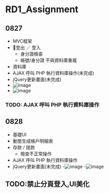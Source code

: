 # RD1_Assignment
## 0827
  - MVC框架
  - 登出 ／ 登入
    - 身分證檢查
    - 帳號/身分證 不與資料庫重複
  - 資料庫
  - AJAX 呼叫 PHP 執行資料庫操作(未完成)
  - jQuery更新畫面(未完成)
  - ![image](https://github.com/weichen-chungyo/RD5_Assignment/blob/master/viewImages/0827.PNG)
  - ![image](https://github.com/weichen-chungyo/RD5_Assignment/blob/master/viewImages/0827(1).PNG)
### TODO: AJAX 呼叫 PHP 執行資料庫操作
## 0828
  - 基礎UI
  - 動態生成帳戶明細表
  - 存款 / 提款
    - 檢查不正常操作
  - AJAX 呼叫 PHP 執行資料庫操作
  - jQuery更新畫面(未完成)
  -![image](https://github.com/weichen-chungyo/RD5_Assignment/blob/master/viewImages/0828.PNG)
  -![image](https://github.com/weichen-chungyo/RD5_Assignment/blob/master/viewImages/0828(1).PNG)
## TODO:禁止分頁登入,UI美化